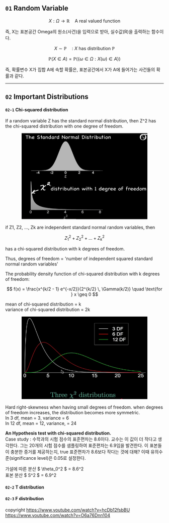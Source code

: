 ## `01` Random Variable
$$
X : \Omega \to \mathbb{R} \quad \text{A real valued function}
$$

즉, X는 표본공간 Omega의 원소(사건)을 입력으로 받아, 
실수값(R)을 출력하는 함수이다.

$$
X \sim \mathbb{P} \quad \text{: $X$ has distribution $\mathbb{P}$}
$$

$$
\mathbb{P}(X \in A) = \mathbb{P}(\{\omega \in \Omega : X(\omega) \in A\})
$$

즉, 확률변수 X가 집합 A에 속할 확률은, 표본공간에서 X가 A에 들어가는 사건들의 확률과 같다.

---

## `02` Important Distributions
#### `02-1` Chi-squared distribution
If a random variable Z has the standard normal distribution, then Z^2 has the chi-squared distribution with one degree of freedom. 

<p align="center">
<img src="../img/chi-squared_1.png" alt="설명" width="400">
</p>

if Z1, Z2, ..., Zk are independent standard normal random variables, then 

$$
Z_1^2 + Z_2^2 + ... + Z_k^2
$$

has a chi-squared distribution with k degrees of freedom.

Thus, degrees of freedom = 'number of independent squared standard normal random variables'

The probability density function of chi-squared distribution with k degrees of freedom:

$$
f(x) = \frac{x^{k/2 - 1} e^{-x/2}}{2^{k/2} \, \Gamma(k/2)} 
\quad \text{for } x \geq 0
$$

mean of chi-squared distribution = k
<br>variance of chi-squared distribution = 2k

<p align="center">
<img src="../img/chi-squared_2.png" alt="설명" width="400">
</p>

Hard right-skewness when having small degrees of freedom. when degrees of freedom increases, the distribution becomes more symmetric.
<br>In 3 df, mean = 3, variance = 6
<br>In 12 df, mean = 12, variance, = 24

**An Hypothesis test with chi-squared distribution.**
<br>Case study : 수학과의 시험 점수의 표준편차는 8.6이다. 교수는 이 값이 더 작다고 생각한다. 그는 20개의 시험 점수를 샘플링하여 표준편차는 6.9임을 발견한다. 이 표본들이 충분한 증거를 제공하는지, true 표준편차가 8.6보다 작다는 것에 대해? 이때 유의수준(significance level)은 0.05로 설정한다.

가설에 따른 분산 $ \theta_0^2 $ = 8.6^2
<br>표본 분산 $ S^2 $ = 6.9^2





#### `02-2` T distribution
#### `02-3` F distribution

copyright
https://www.youtube.com/watch?v=hcDb12fsbBU
https://www.youtube.com/watch?v=O6a76Dnn104
